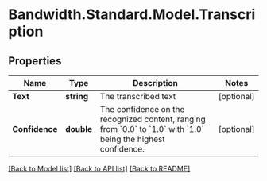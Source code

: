 # Bandwidth.Standard.Model.Transcription

## Properties

Name | Type | Description | Notes
------------ | ------------- | ------------- | -------------
**Text** | **string** | The transcribed text | [optional] 
**Confidence** | **double** | The confidence on the recognized content, ranging from &#x60;0.0&#x60; to &#x60;1.0&#x60; with &#x60;1.0&#x60; being the highest confidence. | [optional] 

[[Back to Model list]](../README.md#documentation-for-models) [[Back to API list]](../README.md#documentation-for-api-endpoints) [[Back to README]](../README.md)

